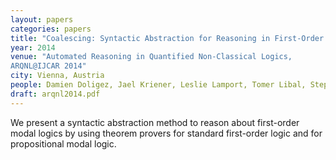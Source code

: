 ```yaml
---
layout: papers
categories: papers
title: "Coalescing: Syntactic Abstraction for Reasoning in First-Order Modal Logics"
year: 2014
venue: "Automated Reasoning in Quantified Non-Classical Logics,
ARQNL@IJCAR 2014"
city: Vienna, Austria
people: Damien Doligez, Jael Kriener, Leslie Lamport, Tomer Libal, Stephan Merz
draft: arqnl2014.pdf
---
```

We present a syntactic abstraction method to reason about first-order modal logics by
using theorem provers for standard first-order logic and for propositional modal logic.
